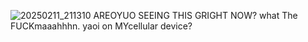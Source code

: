 ![20250211_211310](https://github.com/user-attachments/assets/d849475d-d451-431a-94b1-b63bffcf9857)
AREOYUO SEEING THIS GRIGHT NOW? what The FUCKmaaahhhn. yaoi on MYcellular device?


